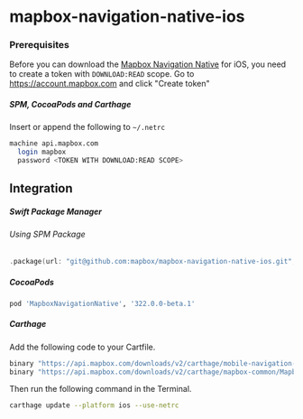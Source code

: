 # mapbox-navigation-native-ios

### Prerequisites

Before you can download the [Mapbox Navigation Native](https://github.com/mapbox/mapbox-navigation-native) for iOS, you need to create a token with `DOWNLOAD:READ` scope.
Go to https://account.mapbox.com and click "Create token"

##### SPM, CocoaPods and Carthage
Insert or append the following to `~/.netrc`

```bash
machine api.mapbox.com
  login mapbox
  password <TOKEN WITH DOWNLOAD:READ SCOPE>
```

## Integration

##### Swift Package Manager

###### Using SPM Package

```swift
.package(url: "git@github.com:mapbox/mapbox-navigation-native-ios.git", from: "322.0.0-beta.1"),
```

##### CocoaPods

```ruby
pod 'MapboxNavigationNative', '322.0.0-beta.1'
```

##### Carthage

Add the following code to your Cartfile.

```bash
binary "https://api.mapbox.com/downloads/v2/carthage/mobile-navigation-native/MapboxNavigationNative.json" == 322.0.0-beta.1
binary "https://api.mapbox.com/downloads/v2/carthage/mapbox-common/MapboxCommon-ios.json" == 24.9.0-beta.1
```

Then run the following command in the Terminal.
```bash
carthage update --platform ios --use-netrc
```
